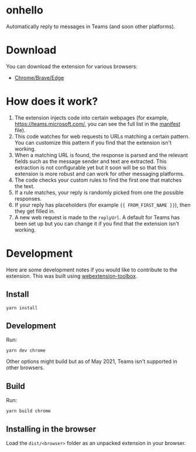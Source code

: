 # onhello

Automatically reply to messages in Teams (and soon other platforms).

# Download
You can download the extension for various browsers:
* [Chrome/Brave/Edge](https://chrome.google.com/webstore/detail/onhello/dljknoapaelicknjmjihiaigbnhcpikm)

# How does it work?
1. The extension injects code into certain webpages (for example, https://teams.microsoft.com/, you can see the full list in the [manifest](app/manifest.json) file).
2. This code watches for web requests to URLs matching a certain pattern.
You can customize this pattern if you find that the extension isn't working.
3. When a matching URL is found, the response is parsed and the relevant fields such as the message sender and text are extracted.
This extraction is not configurable yet but it soon will be so that this extension is more robust and can work for other messaging platforms.
5. The code checks your custom rules to find the first one that matches the text.
6. If a rule matches, your reply is randomly picked from one the possible responses.
7. If your reply has placeholders (for example `{{ FROM_FIRST_NAME }}`), then they get filled in.
8. A new web request is made to the `replyUrl`.
A default for Teams has been set up but you can change it if you find that the extension isn't working.


# Development
Here are some development notes if you would like to contribute to the extension.
This was built using [webextension-toolbox](https://github.com/HaNdTriX/webextension-toolbox).

## Install

    yarn install

## Development
Run:

    yarn dev chrome

Other options might build but as of May 2021, Teams isn't supported in other browsers.

## Build
Run:

    yarn build chrome

## Installing in the browser
Load the `dist/<browser>` folder as an unpacked extension in your browser.

